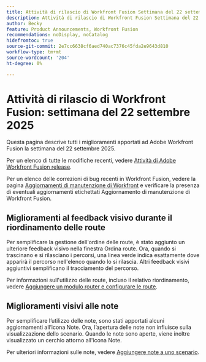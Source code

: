 ```yaml
---
title: Attività di rilascio di Workfront Fusion Settimana del 22 settembre 2025
description: Attività di rilascio di Workfront Fusion Settimana del 22 settembre 2025
author: Becky
feature: Product Announcements, Workfront Fusion
recommendations: noDisplay, noCatalog
hidefromtoc: true
source-git-commit: 2e7cc6638cf6aed740ac7376c45fda2e9643d810
workflow-type: tm+mt
source-wordcount: '204'
ht-degree: 0%

---
```


# Attività di rilascio di Workfront Fusion: settimana del 22 settembre 2025

Questa pagina descrive tutti i miglioramenti apportati ad Adobe Workfront Fusion la settimana del 22 settembre 2025.

Per un elenco di tutte le modifiche recenti, vedere [Attività di Adobe Workfront Fusion release](/help/workfront-fusion/fusion-product-releases/fusion-release-activity.md).

Per un elenco delle correzioni di bug recenti in Workfront Fusion, vedere la pagina [Aggiornamenti di manutenzione di Workfront](https://experienceleague.adobe.com/it/docs/workfront-known-issues/releases/current-updates) e verificare la presenza di eventuali aggiornamenti etichettati Aggiornamento di manutenzione di Workfront Fusion.

## Miglioramenti al feedback visivo durante il riordinamento delle route

Per semplificare la gestione dell&#39;ordine delle route, è stato aggiunto un ulteriore feedback visivo nella finestra Ordina route. Ora, quando si trascinano e si rilasciano i percorsi, una linea verde indica esattamente dove apparirà il percorso nell&#39;elenco quando lo si rilascia. Altri feedback visivi aggiuntivi semplificano il tracciamento del percorso.

Per informazioni sull&#39;utilizzo delle route, incluso il relativo riordinamento, vedere [Aggiungere un modulo router e configurare le route](/help/workfront-fusion/create-scenarios/add-modules/router-module.md).

## Miglioramenti visivi alle note

Per semplificare l’utilizzo delle note, sono stati apportati alcuni aggiornamenti all’icona Note. Ora, l’apertura delle note non influisce sulla visualizzazione dello scenario. Quando le note sono aperte, viene inoltre visualizzato un cerchio attorno all&#39;icona Note.

Per ulteriori informazioni sulle note, vedere [Aggiungere note a uno scenario](/help/workfront-fusion/create-scenarios/config-scenarios-settings/add-notes-to-scenario.md).
